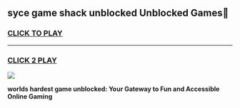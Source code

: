 
## syce game shack unblocked Unblocked Games👋
<h3>
<a href="https://premium.freeplayer.one?title=syce_game_shack_unblocked&ref=16F">CLICK TO PLAY</a></h3>
<hr>

<h3>
<a href="https://premium.freeplayer.one?title=syce_game_shack_unblocked&ref=16F">CLICK 2 PLAY</a>
  
</h3>

<a href="https://premium.freeplayer.one?title=syce_game_shack_unblocked&ref=16F/"><img src="https://clearcache.store/games.png"></a>


**worlds hardest game unblocked: Your Gateway to Fun and Accessible Online Gaming**
